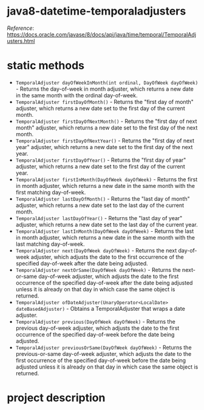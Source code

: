 # java8-datetime-temporaladjusters

_Reference_: https://docs.oracle.com/javase/8/docs/api/java/time/temporal/TemporalAdjusters.html

# static methods
* `TemporalAdjuster dayOfWeekInMonth(int ordinal, DayOfWeek dayOfWeek)` - 
Returns the day-of-week in month adjuster, which returns a new date in the same month with the ordinal day-of-week.
* `TemporalAdjuster firstDayOfMonth()` - 
Returns the "first day of month" adjuster, which returns a new date set to the first day of the current month.
* `TemporalAdjuster firstDayOfNextMonth()` - 
Returns the "first day of next month" adjuster, which returns a new date set to the first day of the next month.
* `TemporalAdjuster firstDayOfNextYear()` - 
Returns the "first day of next year" adjuster, which returns a new date set to the first day of the next year.
* `TemporalAdjuster firstDayOfYear()` - 
Returns the "first day of year" adjuster, which returns a new date set to the first day of the current year.
* `TemporalAdjuster firstInMonth(DayOfWeek dayOfWeek)` - 
Returns the first in month adjuster, which returns a new date in the same month with the first matching day-of-week.
* `TemporalAdjuster lastDayOfMonth()` - 
Returns the "last day of month" adjuster, which returns a new date set to the last day of the current month.
* `TemporalAdjuster lastDayOfYear()` - 
Returns the "last day of year" adjuster, which returns a new date set to the last day of the current year.
* `TemporalAdjuster lastInMonth(DayOfWeek dayOfWeek)` - 
Returns the last in month adjuster, which returns a new date in the same month with the last matching day-of-week.
* `TemporalAdjuster next(DayOfWeek dayOfWeek)` - 
Returns the next day-of-week adjuster, which adjusts the date to the first occurrence of the specified day-of-week after the date being adjusted.
* `TemporalAdjuster nextOrSame(DayOfWeek dayOfWeek)` - 
Returns the next-or-same day-of-week adjuster, which adjusts the date to the first occurrence of the specified day-of-week after the date being adjusted unless it is already on that day in which case the same object is returned.
* `TemporalAdjuster ofDateAdjuster(UnaryOperator<LocalDate> dateBasedAdjuster)` - 
Obtains a TemporalAdjuster that wraps a date adjuster.
* `TemporalAdjuster previous(DayOfWeek dayOfWeek)` - 
Returns the previous day-of-week adjuster, which adjusts the date to the first occurrence of the specified day-of-week before the date being adjusted.
* `TemporalAdjuster previousOrSame(DayOfWeek dayOfWeek)` - 
Returns the previous-or-same day-of-week adjuster, which adjusts the date to the first occurrence of the specified day-of-week before the date being adjusted unless it is already on that day in which case the same object is returned.

# project description
